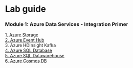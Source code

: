 
# Lab guide

### Module 1: Azure Data Services - Integration Primer
[1.  Azure Storage](module-1/00-Azure-Storage-Lab.md)<br>
[2.  Azure Event Hub](module-1/01-Azure-Event-Hub-Lab.md)<br>
3.  Azure HDInsight Kafka<br>
[4.  Azure SQL Database](module-1/03-Azure-SQL-Database-Lab.md)<br> 
[5.  Azure SQL Datawarehouse](module-1/04-Azure-SQL-DW-Lab.md)<br> 
[6.  Azure Cosmos DB](module-1/05-Azure-Cosmos-DB-Lab.md)<br> 
